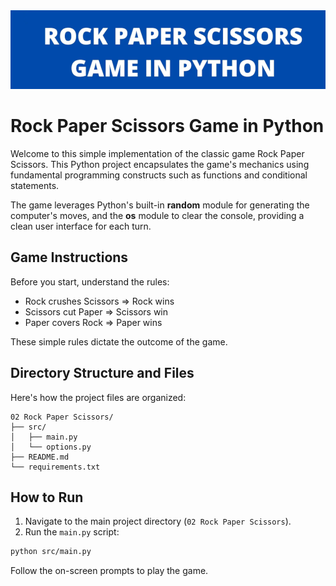 <img src="./images/rock-paper-scissors.png" width="700"/>

# Rock Paper Scissors Game in Python

Welcome to this simple implementation of the classic game Rock Paper Scissors. This Python project encapsulates the game's mechanics using fundamental programming constructs such as functions and conditional statements.

The game leverages Python's built-in **random** module for generating the computer's moves, and the **os** module to clear the console, providing a clean user interface for each turn.

## Game Instructions

Before you start, understand the rules:
- Rock crushes Scissors ⇒ Rock wins
- Scissors cut Paper ⇒ Scissors win
- Paper covers Rock ⇒ Paper wins

These simple rules dictate the outcome of the game.


## Directory Structure and Files

Here's how the project files are organized:

```
02 Rock Paper Scissors/
├── src/
│   ├── main.py
│   └── options.py
├── README.md
└── requirements.txt
```

## How to Run

1. Navigate to the main project directory (`02 Rock Paper Scissors`).
2. Run the `main.py` script:
```bash
python src/main.py
```

Follow the on-screen prompts to play the game.
